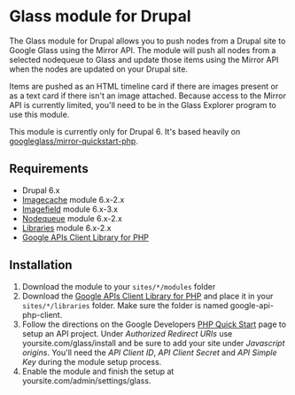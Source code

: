 Glass module for Drupal
================================
The Glass module for Drupal allows you to push nodes from a Drupal site to Google Glass using the Mirror API. The module will push all nodes from a selected nodequeue to Glass and update those items using the Mirror API when the nodes are updated on your Drupal site.

Items are pushed as an HTML timeline card if there are images present or as a text card if there isn't an image attached. Because access to the Mirror API is currently limited, you'll need to be in the Glass Explorer program to use this module.

This module is currently only for Drupal 6. It's based heavily on [googleglass/mirror-quickstart-php](https://github.com/googleglass/mirror-quickstart-php).

Requirements
-------------------------
* Drupal 6.x
* [Imagecache](https://drupal.org/project/imagecache) module 6.x-2.x
* [Imagefield](https://drupal.org/project/imagefield) module 6.x-3.x
* [Nodequeue](https://drupal.org/project/nodequeue) module 6.x-2.x
* [Libraries](https://drupal.org/project/libraries) module 6.x-2.x
* [Google APIs Client Library for PHP](https://code.google.com/p/google-api-php-client/)

Installation
-------------------------
1. Download the module to your `sites/*/modules` folder
2. Download the [Google APIs Client Library for PHP](https://code.google.com/p/google-api-php-client/) and place it in your `sites/*/libraries` folder. Make sure the folder is named google-api-php-client.
3. Follow the directions on the Google Developers [PHP Quick Start](https://developers.google.com/glass/quickstart/php) page to setup an API project. Under *Authorized Redirect URIs* use yoursite.com/glass/install and be sure to add your site under *Javascript origins*. You'll need the *API Client ID*, *API Client Secret* and *API Simple Key* during the module setup process.
4. Enable the module and finish the setup at yoursite.com/admin/settings/glass.